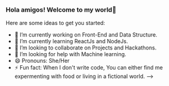 ### Hola amigos! Welcome to my world👋


Here are some ideas to get you started:

- 🔭 I’m currently working on Front-End and Data Structure.
- 🌱 I’m currently learning ReactJs and NodeJs.
- 👯 I’m looking to collaborate on Projects and Hackathons.
- 🤔 I’m looking for help with Machine learning.
- 😄 Pronouns: She/Her
- ⚡ Fun fact: When I don't write code, You can either find me expermenting with food or living in a fictional world.
--> 
